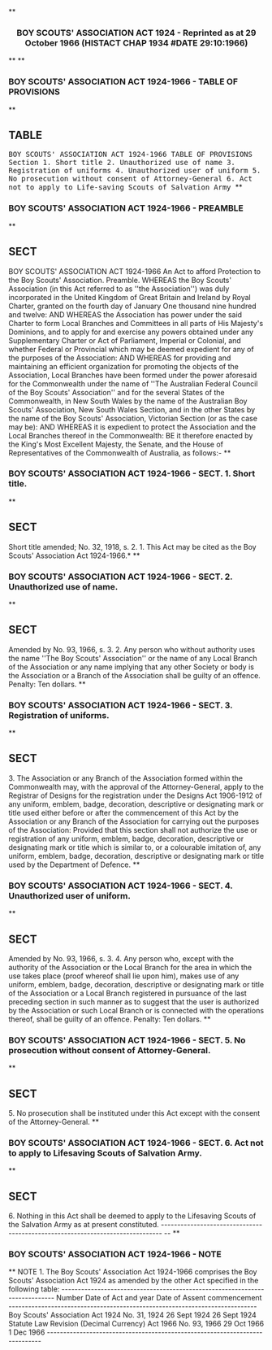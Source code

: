 **<b>

### <center><name>BOY SCOUTS' ASSOCIATION ACT 1924 - Reprinted as at 29 October 1966 (HISTACT CHAP 1934 #DATE 29:10:1966) </name></center>
</b>** 
**<b>

### <name>BOY SCOUTS' ASSOCIATION ACT 1924-1966 - TABLE OF PROVISIONS </name>
</b>** 

## TABLE
<tables> <tt><lf>                    BOY   SCOUTS' ASSOCIATION  ACT  1924-1966<lf> <lf>                              TABLE  OF  PROVISIONS<lf> Section<lf>   1\.        Short title<lf>   2\.        Unauthorized use of name<lf>   3\.        Registration of uniforms<lf>   4\.        Unauthorized user of uniform<lf>   5\.        No prosecution without consent of Attorney-General<lf>   6\.        Act not to apply to Life-saving Scouts of Salvation Army<lf> </lf></lf></lf></lf></lf></lf></lf></lf></lf></lf></lf></tt></tables>
**<b>

### <name>BOY SCOUTS' ASSOCIATION ACT 1924-1966 - PREAMBLE </name>
</b>** 

## SECT
<sect> <lf>                    BOY  SCOUTS'  ASSOCIATION  ACT  1924-1966<lf> <lf>           An Act to afford Protection to the Boy Scouts' Association.<lf> Preamble. WHEREAS the Boy Scouts' Association (in this Act referred to as ''the Association'') was duly incorporated in the United Kingdom of Great Britain and Ireland by Royal Charter, granted on the fourth day of January One thousand nine hundred and twelve:<lf> <lf>   AND WHEREAS the Association has power under the said Charter to form Local Branches and Committees in all parts of His Majesty's Dominions, and to apply for and exercise any powers obtained under any Supplementary Charter or Act of Parliament, Imperial or Colonial, and whether Federal or Provincial which may be deemed expedient for any of the purposes of the Association:<lf> <lf>   AND WHEREAS for providing and maintaining an efficient organization for promoting the objects of the Association, Local Branches have been formed under the power aforesaid for the Commonwealth under the name of ''The Australian Federal Council of the Boy Scouts' Association'' and for the several States of the Commonwealth, in New South Wales by the name of the Australian Boy Scouts' Association, New South Wales Section, and in the other States by the name of the Boy Scouts' Association, Victorian Section (or as the case may be):<lf> <lf>   AND WHEREAS it is expedient to protect the Association and the Local Branches thereof in the Commonwealth:<lf> <lf>   BE it therefore enacted by the King's Most Excellent Majesty, the Senate, and the House of Representatives of the Commonwealth of Australia, as follows:-<lf> </lf></lf></lf></lf></lf></lf></lf></lf></lf></lf></lf></lf></lf></sect>
**<b>

### <name>BOY SCOUTS' ASSOCIATION ACT 1924-1966 - SECT. 1\. Short title. </name>
</b>** 

## SECT
<sect> Short title amended; No. 32, 1918, s. 2.<lf>   1\. This Act may be cited as the Boy Scouts' Association Act 1924-1966.*<lf> </lf></lf></sect>
**<b>

### <name>BOY SCOUTS' ASSOCIATION ACT 1924-1966 - SECT. 2\. Unauthorized use of name. </name>
</b>** 

## SECT
<sect> Amended by No. 93, 1966, s. 3.<lf>   2\. Any person who without authority uses the name ''The Boy Scouts' Association'' or the name of any Local Branch of the Association or any name implying that any other Society or body is the Association or a Branch of the Association shall be guilty of an offence.<lf> <lf>   Penalty: Ten dollars.<lf> </lf></lf></lf></lf></sect>
**<b>

### <name>BOY SCOUTS' ASSOCIATION ACT 1924-1966 - SECT. 3\. Registration of uniforms. </name>
</b>** 

## SECT
<sect>   3\. The Association or any Branch of the Association formed within the Commonwealth may, with the approval of the Attorney-General, apply to the Registrar of Designs for the registration under the Designs Act 1906-1912 of any uniform, emblem, badge, decoration, descriptive or designating mark or title used either before or after the commencement of this Act by the Association or any Branch of the Association for carrying out the purposes of the Association: <lf> <lf>   Provided that this section shall not authorize the use or registration of any uniform, emblem, badge, decoration, descriptive or designating mark or title which is similar to, or a colourable imitation of, any uniform, emblem, badge, decoration, descriptive or designating mark or title used by the Department of Defence.<lf> </lf></lf></lf></sect>
**<b>

### <name>BOY SCOUTS' ASSOCIATION ACT 1924-1966 - SECT. 4\. Unauthorized user of uniform. </name>
</b>** 

## SECT
<sect> Amended by No. 93, 1966, s. 3.<lf>   4\. Any person who, except with the authority of the Association or the Local Branch for the area in which the use takes place (proof whereof shall lie upon him), makes use of any uniform, emblem, badge, decoration, descriptive or designating mark or title of the Association or a Local Branch registered in pursuance of the last preceding section in such manner as to suggest that the user is authorized by the Association or such Local Branch or is connected with the operations thereof, shall be guilty of an offence.<lf> <lf>   Penalty: Ten dollars.<lf> </lf></lf></lf></lf></sect>
**<b>

### <name>BOY SCOUTS' ASSOCIATION ACT 1924-1966 - SECT. 5\. No prosecution without consent of Attorney-General. </name>
</b>** 

## SECT
<sect>   5\. No prosecution shall be instituted under this Act except with the consent of the Attorney-General.<lf> </lf></sect>
**<b>

### <name>BOY SCOUTS' ASSOCIATION ACT 1924-1966 - SECT. 6\. Act not to apply to Lifesaving Scouts of Salvation Army. </name>
</b>** 

## SECT
<sect>   6\. Nothing in this Act shall be deemed to apply to the Lifesaving Scouts of the Salvation Army as at present constituted.<lf> ------------------------------------------------------------------------------ -- <lf> </lf></lf></sect>
**<b>

### <name>BOY SCOUTS' ASSOCIATION ACT 1924-1966 - NOTE </name>
</b>** <lf>                                       NOTE<lf> 1\.  The Boy Scouts' Association Act 1924-1966 comprises the Boy Scouts' Association Act 1924 as amended by the other Act specified in the following table:<lf> ---------------------------------------------------------------------------- <lf> <lf>                                 Number                      Date of<lf>     Act                         and year       Date of<lf>                                                Assent       commencement<lf> ---------------------------------------------------------------------------- <lf> <lf>     Boy Scouts' Association<lf>     Act 1924                    No. 31, 1924   26 Sept 1924 26 Sept 1924<lf>     Statute Law Revision<lf>     (Decimal Currency) Act<lf>     1966                        No. 93, 1966   29 Oct 1966  1 Dec 1966<lf> ---------------------------------------------------------------------------- <lf> </lf></lf></lf></lf></lf></lf></lf></lf></lf></lf></lf></lf></lf></lf></lf></lf>

